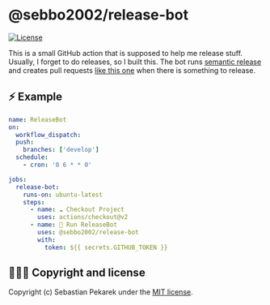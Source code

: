# @sebbo2002/release-bot

[![License](https://img.shields.io/badge/license-MIT-blue.svg?style=flat-square)](LICENSE)

This is a small GitHub action that is supposed to help me release stuff. Usually, I forget to do releases, so I built this.
The bot runs [semantic release](https://semantic-release.gitbook.io/semantic-release/) and creates pull requests
[like this one](https://github.com/sebbo2002/ical-generator/pull/240) when there is something to release.


## ⚡️ Example

```yaml
name: ReleaseBot
on:
  workflow_dispatch:
  push:
    branches: ['develop']
  schedule:
    - cron: '0 6 * * 0'

jobs:
  release-bot:
    runs-on: ubuntu-latest
    steps:
      - name: ☁️ Checkout Project
        uses: actions/checkout@v2
      - name: 🤖 Run ReleaseBot
        uses: @sebbo2002/release-bot
        with:
          token: ${{ secrets.GITHUB_TOKEN }}
```


## 🙆🏼‍♂️ Copyright and license

Copyright (c) Sebastian Pekarek under the [MIT license](LICENSE).
